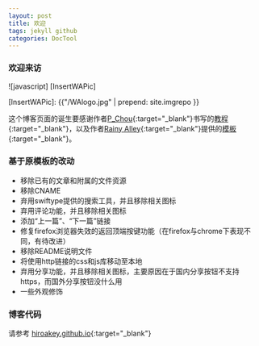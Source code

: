 ```yaml
---
layout: post
title: 欢迎
tags: jekyll github
categories: DocTool
---
```

### 欢迎来访<welcome>

![javascript] [InsertWAPic]

[InsertWAPic]:  {{"/WAlogo.jpg" | prepend: site.imgrepo }}

这个博客页面的诞生要感谢作者[P_Chou](http://www.pchou.info/){:target="_blank"}书写的[教程](http://www.pchou.info/web-build/2014/07/04/build-github-blog-page-08.html){:target="_blank"}，以及作者[Rainy Alley](http://blog.rainyalley.com/){:target="_blank"}提供的[模板](http://jekyllthemes.org/themes/tiffany/){:target="_blank"}。

### 基于原模板的改动<changes>

+ 移除已有的文章和附属的文件资源
+ 移除CNAME
+ 弃用swiftype提供的搜索工具，并且移除相关图标
+ 弃用评论功能，并且移除相关图标
+ 添加“上一篇”、“下一篇”链接
+ 修复firefox浏览器失效的返回顶端按键功能（在firefox与chrome下表现不同，有待改进）
+ 移除README说明文件
+ 将使用http链接的css和js库移动至本地
+ 弃用分享功能，并且移除相关图标，主要原因在于国内分享按钮不支持https，而国外分享按钮没什么用
+ 一些外观修饰

### 博客代码<source>

请参考 [hiroakey.github.io](https://github.com/HiroaKEY/hiroakey.github.io){:target="_blank"}